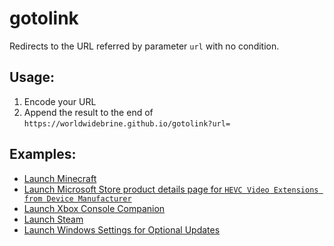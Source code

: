 # gotolink
Redirects to the URL referred by parameter `url` with no condition.

## Usage:
1. Encode your URL
2. Append the result to the end of `https://worldwidebrine.github.io/gotolink?url=`

## Examples:
* [Launch Minecraft](https://worldwidebrine.github.io/gotolink?url=minecraft%3A%2F%2F)
* [Launch Microsoft Store product details page for `HEVC Video Extensions from Device Manufacturer`](https://worldwidebrine.github.io/gotolink?url=ms-windows-store%3A%2F%2Fpdp%2F%3FproductId%3D9N4WGH0Z6VHQ)
* [Launch Xbox Console Companion](https://worldwidebrine.github.io/gotolink?url=xbox%3A%2F%2F)
* [Launch Steam](https://worldwidebrine.github.io/gotolink?url=steam%3A%2F%2F)
* [Launch Windows Settings for Optional Updates](https://worldwidebrine.github.io/gotolink?url=ms-settings%3Awindowsupdate-optionalupdates)
